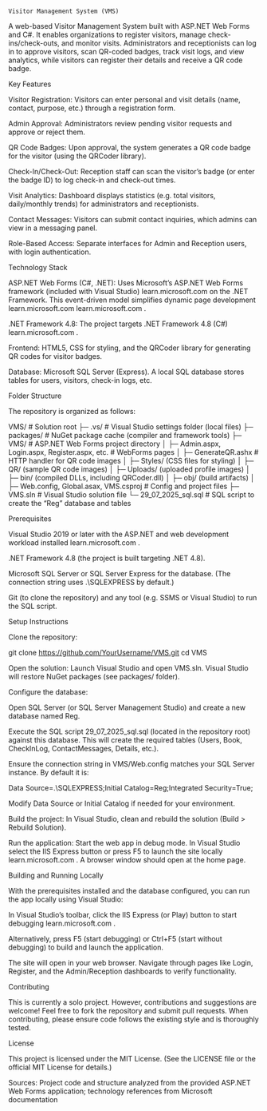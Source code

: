                                                                                              Visitor Management System (VMS)

A web-based Visitor Management System built with ASP.NET Web Forms and C#. It enables organizations to register visitors, manage check-ins/check-outs, and monitor visits. Administrators and receptionists can log in to approve visitors, scan QR-coded badges, track visit logs, and view analytics, while visitors can register their details and receive a QR code badge.

Key Features

Visitor Registration: Visitors can enter personal and visit details (name, contact, purpose, etc.) through a registration form.

Admin Approval: Administrators review pending visitor requests and approve or reject them.

QR Code Badges: Upon approval, the system generates a QR code badge for the visitor (using the QRCoder library).

Check-In/Check-Out: Reception staff can scan the visitor’s badge (or enter the badge ID) to log check-in and check-out times.

Visit Analytics: Dashboard displays statistics (e.g. total visitors, daily/monthly trends) for administrators and receptionists.

Contact Messages: Visitors can submit contact inquiries, which admins can view in a messaging panel.

Role-Based Access: Separate interfaces for Admin and Reception users, with login authentication.

Technology Stack

ASP.NET Web Forms (C#, .NET): Uses Microsoft’s ASP.NET Web Forms framework (included with Visual Studio)
learn.microsoft.com
 on the .NET Framework. This event-driven model simplifies dynamic page development
learn.microsoft.com
learn.microsoft.com
.

.NET Framework 4.8: The project targets .NET Framework 4.8 (C#)
learn.microsoft.com
.

Frontend: HTML5, CSS for styling, and the QRCoder library for generating QR codes for visitor badges.

Database: Microsoft SQL Server (Express). A local SQL database stores tables for users, visitors, check-in logs, etc.

Folder Structure

The repository is organized as follows:

VMS/                   # Solution root
├─ .vs/                # Visual Studio settings folder (local files)
├─ packages/           # NuGet package cache (compiler and framework tools)
├─ VMS/                # ASP.NET Web Forms project directory
│   ├─ Admin.aspx, Login.aspx, Register.aspx, etc.   # WebForms pages
│   ├─ GenerateQR.ashx                                 # HTTP handler for QR code images
│   ├─ Styles/ (CSS files for styling)
│   ├─ QR/ (sample QR code images)
│   ├─ Uploads/ (uploaded profile images)
│   ├─ bin/ (compiled DLLs, including QRCoder.dll)
│   ├─ obj/ (build artifacts)
│   ├─ Web.config, Global.asax, VMS.csproj            # Config and project files
├─ VMS.sln            # Visual Studio solution file
└─ 29_07_2025_sql.sql # SQL script to create the “Reg” database and tables

Prerequisites

Visual Studio 2019 or later with the ASP.NET and web development workload installed
learn.microsoft.com
.

.NET Framework 4.8 (the project is built targeting .NET 4.8).

Microsoft SQL Server or SQL Server Express for the database. (The connection string uses .\SQLEXPRESS by default.)

Git (to clone the repository) and any tool (e.g. SSMS or Visual Studio) to run the SQL script.

Setup Instructions

Clone the repository:

git clone https://github.com/YourUsername/VMS.git
cd VMS


Open the solution: Launch Visual Studio and open VMS.sln. Visual Studio will restore NuGet packages (see packages/ folder).

Configure the database:

Open SQL Server (or SQL Server Management Studio) and create a new database named Reg.

Execute the SQL script 29_07_2025_sql.sql (located in the repository root) against this database. This will create the required tables (Users, Book, CheckInLog, ContactMessages, Details, etc.).

Ensure the connection string in VMS/Web.config matches your SQL Server instance. By default it is:

Data Source=.\SQLEXPRESS;Initial Catalog=Reg;Integrated Security=True;


Modify Data Source or Initial Catalog if needed for your environment.

Build the project: In Visual Studio, clean and rebuild the solution (Build > Rebuild Solution).

Run the application: Start the web app in debug mode. In Visual Studio select the IIS Express button or press F5 to launch the site locally
learn.microsoft.com
. A browser window should open at the home page.

Building and Running Locally

With the prerequisites installed and the database configured, you can run the app locally using Visual Studio:

In Visual Studio’s toolbar, click the IIS Express (or Play) button to start debugging
learn.microsoft.com
.

Alternatively, press F5 (start debugging) or Ctrl+F5 (start without debugging) to build and launch the application.

The site will open in your web browser. Navigate through pages like Login, Register, and the Admin/Reception dashboards to verify functionality.

Contributing

This is currently a solo project. However, contributions and suggestions are welcome! Feel free to fork the repository and submit pull requests. When contributing, please ensure code follows the existing style and is thoroughly tested.

License

This project is licensed under the MIT License. (See the LICENSE file or the official MIT License for details.)

Sources: Project code and structure analyzed from the provided ASP.NET Web Forms application; technology references from Microsoft documentation
